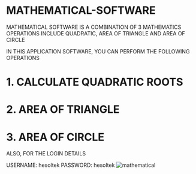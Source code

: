 # MATHEMATICAL-SOFTWARE
MATHEMATICAL SOFTWARE IS A COMBINATION OF 3 MATHEMATICS OPERATIONS INCLUDE QUADRATIC, AREA OF TRIANGLE AND AREA OF CIRCLE

IN THIS APPLICATION SOFTWARE, YOU CAN PERFORM THE FOLLOWING OPERATIONS

# 1. CALCULATE QUADRATIC ROOTS
# 2. AREA OF TRIANGLE
# 3. AREA OF CIRCLE

ALSO, FOR THE LOGIN DETAILS

USERNAME: hesoltek
PASSWORD: hesoltek
![mathematical](https://github.com/hesoltekconcept/MATHEMATICAL-SOFTWARE/assets/43989230/7cb9d95b-71fc-4760-9c11-c2cc1c52e55d)
